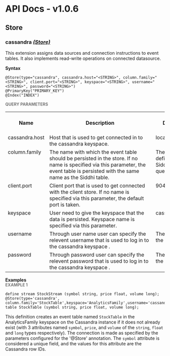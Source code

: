 # API Docs - v1.0.6

## Store

### cassandra *<a target="_blank" href="https://wso2.github.io/siddhi/documentation/siddhi-4.0/#store">(Store)</a>*

<p style="word-wrap: break-word">This extension assigns data sources and connection instructions to event tables. It also implements read-write operations on connected datasource.</p>

<span id="syntax" class="md-typeset" style="display: block; font-weight: bold;">Syntax</span>
```
@Store(type="cassandra", cassandra.host="<STRING>", column.family="<STRING>", client.port="<STRING>", keyspace="<STRING>", username="<STRING>", password="<STRING>")
@PrimaryKey("PRIMARY_KEY")
@Index("INDEX")
```

<span id="query-parameters" class="md-typeset" style="display: block; color: rgba(0, 0, 0, 0.54); font-size: 12.8px; font-weight: bold;">QUERY PARAMETERS</span>
<table>
    <tr>
        <th>Name</th>
        <th style="min-width: 20em">Description</th>
        <th>Default Value</th>
        <th>Possible Data Types</th>
        <th>Optional</th>
        <th>Dynamic</th>
    </tr>
    <tr>
        <td style="vertical-align: top">cassandra.host</td>
        <td style="vertical-align: top; word-wrap: break-word">Host that is used to get connected in to the cassandra keyspace.</td>
        <td style="vertical-align: top">localhost</td>
        <td style="vertical-align: top">STRING</td>
        <td style="vertical-align: top">No</td>
        <td style="vertical-align: top">No</td>
    </tr>
    <tr>
        <td style="vertical-align: top">column.family</td>
        <td style="vertical-align: top; word-wrap: break-word">The name with which the event table should be persisted in the store. If no name is specified via this parameter, the event table is persisted with the same name as the Siddhi table.</td>
        <td style="vertical-align: top">The table name defined in the Siddhi Application query.</td>
        <td style="vertical-align: top">STRING</td>
        <td style="vertical-align: top">Yes</td>
        <td style="vertical-align: top">No</td>
    </tr>
    <tr>
        <td style="vertical-align: top">client.port</td>
        <td style="vertical-align: top; word-wrap: break-word">Client port that is used to get connected with the client store. If no name is specified via this parameter, the default port is taken.</td>
        <td style="vertical-align: top">9042</td>
        <td style="vertical-align: top">STRING</td>
        <td style="vertical-align: top">Yes</td>
        <td style="vertical-align: top">No</td>
    </tr>
    <tr>
        <td style="vertical-align: top">keyspace</td>
        <td style="vertical-align: top; word-wrap: break-word">User need to give the keyspace that the data is persisted. Keyspace name is specified via this parameter.</td>
        <td style="vertical-align: top">cassandraTestTable</td>
        <td style="vertical-align: top">STRING</td>
        <td style="vertical-align: top">No</td>
        <td style="vertical-align: top">No</td>
    </tr>
    <tr>
        <td style="vertical-align: top">username</td>
        <td style="vertical-align: top; word-wrap: break-word">Through user name user can specify the relevent username that is used to log in to the cassandra keyspace .</td>
        <td style="vertical-align: top">The username of the keyspace</td>
        <td style="vertical-align: top">STRING</td>
        <td style="vertical-align: top">Yes</td>
        <td style="vertical-align: top">No</td>
    </tr>
    <tr>
        <td style="vertical-align: top">password</td>
        <td style="vertical-align: top; word-wrap: break-word">Through password user can specify the relevent password that is used to log in to the cassandra keyspace .</td>
        <td style="vertical-align: top">The password of the keyspace</td>
        <td style="vertical-align: top">STRING</td>
        <td style="vertical-align: top">Yes</td>
        <td style="vertical-align: top">No</td>
    </tr>
</table>

<span id="examples" class="md-typeset" style="display: block; font-weight: bold;">Examples</span>
<span id="example-1" class="md-typeset" style="display: block; color: rgba(0, 0, 0, 0.54); font-size: 12.8px; font-weight: bold;">EXAMPLE 1</span>
```
define stream StockStream (symbol string, price float, volume long); 
@Store(type='cassandra', column.family='StockTable',keyspace='AnalyticsFamily',username='cassandra',password='cassandra',cassandra.host='localhost')@IndexBy('volume')@PrimaryKey('symbol')define table StockTable (symbol string, price float, volume long); 
```
<p style="word-wrap: break-word">This definition creates an event table named <code>StockTable</code> in the AnalyticsFamily keyspace on the Cassandra instance if it does not already exist (with 3 attributes named <code>symbol</code>, <code>price</code>, and <code>volume</code> of the <code>string</code>, <code>float</code> and <code>long</code> types respectively). The connection is made as specified by the parameters configured for the '@Store' annotation. The <code>symbol</code> attribute is considered a unique field, and the values for this attribute are the Cassandra row IDs.</p>

